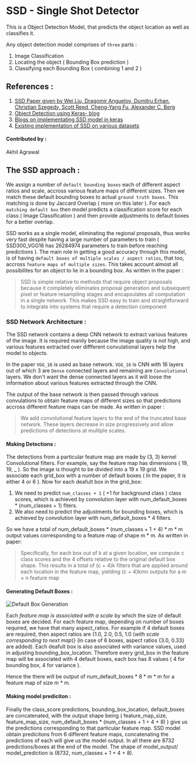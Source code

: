 # SSD - Single Shot Detector

This is a Object Detection Model, that predicts the object location as well as classifies it.

Any object detection model comprises of `three` parts :
1. Image Classification
2. Locating the object ( Bounding Box prediction )
3. Classifying each Bounding Box ( combining 1 and 2 )

## References : 
1. [SSD Paper given by Wei Liu, Dragomir Anguelov, Dumitru Erhan, Christian Szegedy, Scott Reed, Cheng-Yang Fu, Alexander C. Berg](https://arxiv.org/pdf/1512.02325.pdf)
2. [Object Detection using Keras- blog](https://medium.com/analytics-vidhya/object-localization-using-keras-d78d6810d0be)
3. [Blogs on implementating SSD model in keras](https://towardsdatascience.com/implementing-ssd-in-keras-part-i-network-structure-da3323f11cff)
4. [Existing implementation of SSD on various datasets](https://github.com/Socret360/object-detection-in-keras)

#### Contributed by : 
Akhil Agrawal

## The SSD approach :

We assign a number of `default bounding boxes` each of different aspect ratios and scale, accross various feature maps of different sizes. Then we match  these default bounding boxes to actual `ground truth boxes`. This matching is done by Jaccard Overlap ( more on this later ). For each `matching default box` then model predicts a classification score for each class ( Image Classification ) and then provide adjustments to default boxes for a better overlap.

SSD works as a single model, eliminating the regional proposals, thus works very fast despite having a large number of parameters to train ( SSD300_VGG16 has 26284974 parameters to train before reaching predictions ). The main role in getting a good accuracy through this model, is of having `default boxes of multiple scales / aspect ratios`, that too, accross `feature maps of multiple sizes`. This takes account almost all possibilites for an object to lie in a bounding box. As written in the paper : 
> SSD is simple relative to methods that require object proposals because it completely eliminates proposal generation and subsequent pixel or feature resampling stages and encapsulates all computation in a single network. This makes SSD easy to train and straightforward to integrate into systems that require a detection component

### SSD Network Architecture : 

The SSD network contains a deep CNN network to extract various features of the image. It is required manily because the image quality is not high, and various features extracted over diffferent convulational layers help the model to objects. 

In the paper `VGG_16` is used as base network. `VGG_16` is CNN with 16 layers out of which 3 are `Dense` connected layers and remaining are  `Convolutional` layers. We don't want the dense connected layers as it will loose the information about various features extracted through the CNN.

The output of the base network is then passed through various convulations to obtain feature maps of different sizes so that predictions accross different feature maps can be made. As written in paper : 
> We add convolutional feature layers to the end of the truncated base network. These layers decrease in size progressively and allow predictions of detections at multiple scales.

#### Making Detections :
The detections from a particular feature map are made by (3, 3) kernel Convolutional filters. For example, say the feature map has dimensions ( 19, 19, _ ). So the image is thought to be divided into a 19 x 19 grid. We associate each grid_box with a number of default boxes ( In the paper, it is either 4 or 6 ). 
Now for each deafult box in the grid_box:
1. We need to predict `num_classes + 1` ( +1 for background class ) class scores, which is achieved by convolution layer with num_default_boxes * (num_classes + 1) fiters.
2. We also need to predict the adjustments for bounding boxes, which is achieved by convolution layer with num_default_boxes * 4 filters.

So we have a total of num_default_boxes * (num_classes + 1 + 4) * m * m output values corresponding to a feature map of shape m * m. As written in paper:
> Specifically, for each box out of k at a given location, we compute c class scores and the 4 offsets relative to the original default box shape. This results in a total of (c + 4)k filters that are applied around each location in the feature map, yielding (c + 4)kmn outputs for a m × n feature map

#### Generating Default Boxes : 
![Default Box Generation](https://miro.medium.com/max/870/1*I_xJV3bCtXT5C_u5Tn3j8g.png)

Each *feature map is associated with a scale* by which the size of default boxes are decided. For each feature map, depending on number of boxes required, we have that many aspect_ratios. For example if 4 default boxes are required, then aspect ratios are {1.0, 2.0, 0.5, 1.0 (*with scale corresponding to next map*)} (in case of 6 boxes, aspect ratios {3.0, 0.33} are added). Each deafult box is also associated with variance values, used in adjusting bounding_box_location. Therefore every grid_box in the feature map will be associated with 4 default boxes, each box has 8 values ( 4 for bounding box, 4 for variance ).

Hence the there will be output of num_default_boxes * 8 * m * m for a feature map of size m * m.

#### Making model prediciton : 
Finally the class_score predictions, bounding_box_location, default_boxes are concatenated, with the output shape being ( feature_map_size, feature_map_size, num_default_boxes * (num_classes + 1 + 4 + 8) ) give us the predictions corresponding to that particular feature map.
SSD model obtain predicitons from 6 different feature maps, concatenating the predictions of each will give us the model output.
In all there are 8732 predictions/boxes at the end of the model. The shape of model_output/ model_prediction  is (8732, num_classes + 1 + 4 + 8).


